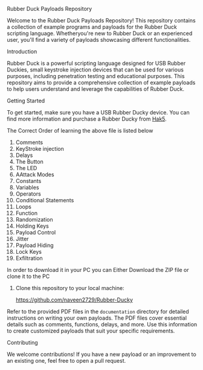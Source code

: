 Rubber Duck Payloads Repository


Welcome to the Rubber Duck Payloads Repository! This repository contains a collection of example programs and payloads for the Rubber Duck scripting language. Whetheryou're new to Rubber Duck or an experienced user, you'll find a variety of payloads showcasing different functionalities.


Introduction

Rubber Duck is a powerful scripting language designed for USB Rubber Duckies, small keystroke injection devices that can be used for various purposes, including penetration testing and educational purposes. This repository aims to provide a comprehensive collection of example payloads to help users understand and leverage the capabilities of Rubber Duck.

Getting Started

To get started, make sure you have a USB Rubber Ducky device. You can find more information and purchase a Rubber Ducky from [Hak5](https://www.hak5.org/).


The Correct Order of learning the above file is listed below
1. Comments
2. KeyStroke injection
3. Delays
4. The Button
5. The LED
6. AAttack Modes
7. Constants
8. Variables
9. Operators
10. Conditional Statements
11. Loops
12. Function
13. Randomization
14. Holding Keys
15. Payload Control
16. Jitter
17. Payload Hiding
18. Lock Keys
19. Exfiltration
   

In order to download it in your PC you can Either Download the ZIP file or clone it to the PC

1. Clone this repository to your local machine:

   https://github.com/naveen2729/Rubber-Ducky
   

Refer to the provided PDF files in the `documentation` directory for detailed instructions on writing your own payloads. The PDF files cover essential details such as comments, functions, delays, and more. Use this information to create customized payloads that suit your specific requirements.

Contributing

We welcome contributions! If you have a new payload or an improvement to an existing one, feel free to open a pull request.
